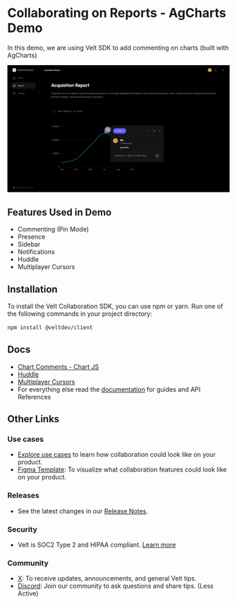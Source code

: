 # Collaborating on Reports - AgCharts Demo

In this demo, we are using Velt SDK to add commenting on charts (built with AgCharts)

![Sample Analytics App](sample-app-analytics-ag-charts.png "Sample Analytics App")

## Features Used in Demo

- Commenting (Pin Mode)
- Presence
- Sidebar
- Notifications
- Huddle
- Multiplayer Cursors

## Installation

To install the Velt Collaboration SDK, you can use npm or yarn. Run one of the following commands in your project directory:

```zsh
npm install @veltdev/client
```

## Docs

- [Chart Comments - Chart JS](https://docs.velt.dev/async-collaboration/comments/setup/chart-comments-setup/chartjs)
- [Huddle](https://docs.velt.dev/realtime-collaboration/huddle/overview)
- [Multiplayer Cursors](https://docs.velt.dev/realtime-collaboration/cursors/overview)
- For everything else read the [documentation](https://docs.velt.dev/get-started/overview) for guides and API References

## Other Links

### Use cases

- [Explore use cases](https://velt.dev/use-case) to learn how collaboration could look like on your product.
- [Figma Template](https://www.figma.com/community/file/1402312407969730816/velt-collaboration-kit): To visualize what collaboration features could look like on your product.

### Releases

- See the latest changes in our [Release Notes](https://docs.velt.dev/release-notes/).

### Security

- Velt is SOC2 Type 2 and HIPAA compliant. [Learn more](https://velt.dev/security)

### Community

- [X](https://x.com/veltjs): To receive updates, announcements, and general Velt tips.
- [Discord](https://discord.gg/GupvcYH27h): Join our community to ask questions and share tips. (Less Active)
